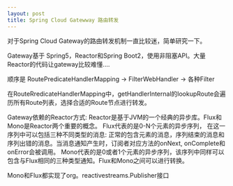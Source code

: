 ```yaml
---
layout: post
title: Spring Cloud Gatewway 路由转发
---
```



对于Spring Cloud Gateway的路由转发机制一直比较迷，简单研究一下。

Gateway基于 Spring5，Reactor和Spring Boot2，使用非阻塞API。大量Reactor的代码让gateway比较难懂....

顺序是 RoutePredicateHandlerMapping -> FilterWebHandler -> 各种Filter

在RouteRredicateHandlerMapping中，getHandlerInternal的lookupRoute会遍历所有Route列表，选择合适的Route节点进行转发。

Gateway依赖的Reactor方式: Reactor是基于JVM的一个经典的异步库。Flux和Mono是Reactor两个重要的概念。
Flux代表的是0-N个元素的异步序列，
在这一序列中可以包括三种不同类型的消息: 正常的包含元素的消息，序列结束的消息和序列出错的消息。当消息通知产生时，订阅者对应方法的onNext, 
onComplete和onError会被调用。
Mono代表的是0或者1个元素的异步序列，该序列中同样可以包含与Flux相同的三种类型通知。Flux和Mono之间可以进行转换。

Mono和Flux都实现了org。reactivestreams.Publisher接口

